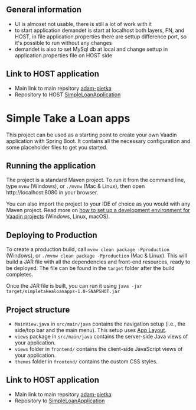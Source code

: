 ## General information
- UI is almoset not usable, there is still a lot of work with it
- to start application demandet is start at localhost both layers, FN, and HOST, in file application.properties there are settup difference port, so it's possible to run without any changes
- demandet is also to set MySql db at local and change settup in  application.properties file on HOST side


## Link to HOST application

- Main link to main repsitory [adam-pietka](https://github.com/adam-pietka)
- Repository to HOST [SimpleLoanApplication](https://github.com/adam-pietka/TakeLoanApp)

# Simple Take a Loan apps

This project can be used as a starting point to create your own Vaadin application with Spring Boot.
It contains all the necessary configuration and some placeholder files to get you started.

## Running the application

The project is a standard Maven project. To run it from the command line,
type `mvnw` (Windows), or `./mvnw` (Mac & Linux), then open
http://localhost:8080 in your browser.

You can also import the project to your IDE of choice as you would with any
Maven project. Read more on [how to set up a development environment for
Vaadin projects](https://vaadin.com/docs/latest/guide/install) (Windows, Linux, macOS).

## Deploying to Production

To create a production build, call `mvnw clean package -Pproduction` (Windows),
or `./mvnw clean package -Pproduction` (Mac & Linux).
This will build a JAR file with all the dependencies and front-end resources,
ready to be deployed. The file can be found in the `target` folder after the build completes.

Once the JAR file is built, you can run it using
`java -jar target/simpletakealoanapps-1.0-SNAPSHOT.jar`

## Project structure

- `MainView.java` in `src/main/java` contains the navigation setup (i.e., the
  side/top bar and the main menu). This setup uses
  [App Layout](https://vaadin.com/components/vaadin-app-layout).
- `views` package in `src/main/java` contains the server-side Java views of your application.
- `views` folder in `frontend/` contains the client-side JavaScript views of your application.
- `themes` folder in `frontend/` contains the custom CSS styles.

## Link to HOST application

- Main link to main repsitory [adam-pietka](https://github.com/adam-pietka)
- Repository to [SimpleLoanApplication](https://github.com/adam-pietka/TakeLoanApp)


##
